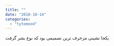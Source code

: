 ```yaml
---
title: ""
date: "2018-10-14"
categories: 
  - "tytomood"
---
```


یکجا نشینی مزخرف ترین تصمیمی بود که نوع بشر گرفت
